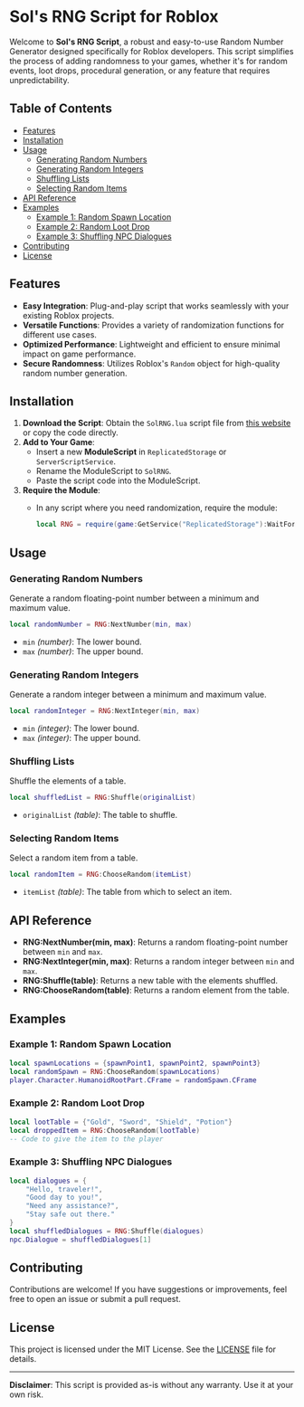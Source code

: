 # Sol's RNG Script for Roblox

Welcome to **Sol's RNG Script**, a robust and easy-to-use Random Number Generator designed specifically for Roblox developers. This script simplifies the process of adding randomness to your games, whether it's for random events, loot drops, procedural generation, or any feature that requires unpredictability.

## Table of Contents

- [Features](#features)
- [Installation](#installation)
- [Usage](#usage)
  - [Generating Random Numbers](#generating-random-numbers)
  - [Generating Random Integers](#generating-random-integers)
  - [Shuffling Lists](#shuffling-lists)
  - [Selecting Random Items](#selecting-random-items)
- [API Reference](#api-reference)
- [Examples](#examples)
  - [Example 1: Random Spawn Location](#example-1-random-spawn-location)
  - [Example 2: Random Loot Drop](#example-2-random-loot-drop)
  - [Example 3: Shuffling NPC Dialogues](#example-3-shuffling-npc-dialogues)
- [Contributing](#contributing)
- [License](#license)

## Features

- **Easy Integration**: Plug-and-play script that works seamlessly with your existing Roblox projects.
- **Versatile Functions**: Provides a variety of randomization functions for different use cases.
- **Optimized Performance**: Lightweight and efficient to ensure minimal impact on game performance.
- **Secure Randomness**: Utilizes Roblox's `Random` object for high-quality random number generation.

## Installation

1. **Download the Script**: Obtain the `SolRNG.lua` script file from [this website](https://dreamophile.com/scripts/top-sols-rng-scripts-for-roblox-in-2024-for-mobile-pc-mac/) or copy the code directly.
2. **Add to Your Game**:
   - Insert a new **ModuleScript** in `ReplicatedStorage` or `ServerScriptService`.
   - Rename the ModuleScript to `SolRNG`.
   - Paste the script code into the ModuleScript.
3. **Require the Module**:
   - In any script where you need randomization, require the module:

     ```lua
     local RNG = require(game:GetService("ReplicatedStorage"):WaitForChild("SolRNG"))
     ```

## Usage

### Generating Random Numbers

Generate a random floating-point number between a minimum and maximum value.

```lua
local randomNumber = RNG:NextNumber(min, max)
```

- `min` *(number)*: The lower bound.
- `max` *(number)*: The upper bound.

### Generating Random Integers

Generate a random integer between a minimum and maximum value.

```lua
local randomInteger = RNG:NextInteger(min, max)
```

- `min` *(integer)*: The lower bound.
- `max` *(integer)*: The upper bound.

### Shuffling Lists

Shuffle the elements of a table.

```lua
local shuffledList = RNG:Shuffle(originalList)
```

- `originalList` *(table)*: The table to shuffle.

### Selecting Random Items

Select a random item from a table.

```lua
local randomItem = RNG:ChooseRandom(itemList)
```

- `itemList` *(table)*: The table from which to select an item.

## API Reference

- **RNG:NextNumber(min, max)**: Returns a random floating-point number between `min` and `max`.
- **RNG:NextInteger(min, max)**: Returns a random integer between `min` and `max`.
- **RNG:Shuffle(table)**: Returns a new table with the elements shuffled.
- **RNG:ChooseRandom(table)**: Returns a random element from the table.

## Examples

### Example 1: Random Spawn Location

```lua
local spawnLocations = {spawnPoint1, spawnPoint2, spawnPoint3}
local randomSpawn = RNG:ChooseRandom(spawnLocations)
player.Character.HumanoidRootPart.CFrame = randomSpawn.CFrame
```

### Example 2: Random Loot Drop

```lua
local lootTable = {"Gold", "Sword", "Shield", "Potion"}
local droppedItem = RNG:ChooseRandom(lootTable)
-- Code to give the item to the player
```

### Example 3: Shuffling NPC Dialogues

```lua
local dialogues = {
    "Hello, traveler!",
    "Good day to you!",
    "Need any assistance?",
    "Stay safe out there."
}
local shuffledDialogues = RNG:Shuffle(dialogues)
npc.Dialogue = shuffledDialogues[1]
```

## Contributing

Contributions are welcome! If you have suggestions or improvements, feel free to open an issue or submit a pull request.

## License

This project is licensed under the MIT License. See the [LICENSE](LICENSE) file for details.

---

**Disclaimer**: This script is provided as-is without any warranty. Use it at your own risk.
